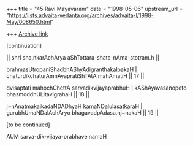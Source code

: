 +++
title = "45 Ravi Mayavaram"
date = "1998-05-06"
upstream_url = "https://lists.advaita-vedanta.org/archives/advaita-l/1998-May/008650.html"

+++
[Archive link](https://lists.advaita-vedanta.org/archives/advaita-l/1998-May/008650.html)

[continuation]

|| shrI sha.nkarAchArya aShTottara-shata-nAma-stotram.h ||

brahmasUtropaniShadbhAShyAdigranthakalpakaH |
chaturdikchaturAmnAyapratiShTAtA mahAmatiH || 17 ||

dvisaptati mahochChettA sarvadikvijayaprabhuH |
kAShAyavasanopeto bhasmoddhULitavigrahaH || 18 ||

j~nAnatmakaikadaNDADhyaH kamaNDalulasatkaraH |
gurubhUmaNDalAchAryo bhagavadpAdasa.nj~nakaH || 19 ||

[to be continued]

AUM sarva-dik-vijaya-prabhave namaH


